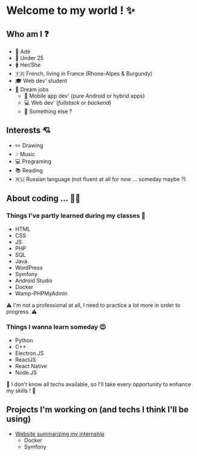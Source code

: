 # Welcome to my world ! :sparkles:

## Who am I :question:

- :woman: Adé
- :birthday: Under 25
- :womens: Her/She
- :fr: French, living in France (Rhone-Alpes & Burgundy)
- :mortar_board: Web dev' student
- :briefcase: Dream jobs
	- :iphone: Mobile app dev' (pure Android or hybrid apps)
	- :computer: Web dev' (*fullstack* or *backend*)
	- :thought_balloon: Something else ?

## Interests :cupid:
- :pencil2: Drawing
- :notes: Music
- :computer: Programing
- :books: Reading
- :ru: Russian language (not fluent at all for now ... someday maybe ?)

## About coding ... :woman_technologist:

### Things I've partly learned during my classes :school_satchel:
- HTML
- CSS
- JS
- PHP
- SQL
- Java
- WordPress
- Symfony
- Android Studio
- Docker
- Wamp-PHPMyAdmin

:warning: I'm not a professional at all, I need to practice a lot more in order to progress. :warning:

### Things I wanna learn someday :heart_eyes:
- Python
- C++
- Electron.JS
- ReactJS
- React Native
- Node.JS

:muscle: I don't know all techs available, so I'll take every opportunity to enhance my skills ! :muscle:

## Projects I'm working on (and techs I think I'll be using)
- [Website summarizing my internship](https://github.com/Adidooouuu/chef_d-oeuvre)
	- Docker
	- Symfony
